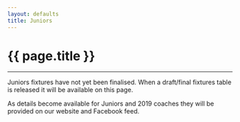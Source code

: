```yaml
---
layout: defaults
title: Juniors
---
```


<div class="container">
  <div class="row top-buffer">
    <div class="col">
      <h1 class="text-center">{{ page.title }}</h1>
    </div>
  </div>
  <hr>
  <div class="row">
    <div class="col-md-8 offset-md-2 text-justify">
<section id="Juniors" markdown="1">
Juniors fixtures have not yet been finalised. When a draft/final fixtures table is released it will be available on this page.

As details become available for Juniors and 2019 coaches they will be provided on our website and Facebook feed.
</section>
    </div>
  </div>
</div>